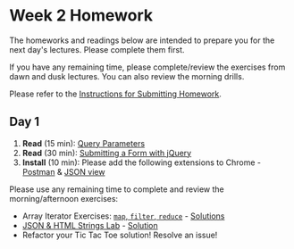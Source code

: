 # Week 2 Homework

The homeworks and readings below are intended to prepare you for the next day's lectures. Please complete them first.

If you have any remaining time, please complete/review the exercises from dawn and dusk lectures. You can also review the morning drills.

Please refer to the [Instructions for Submitting Homework](/how-to/homework-submission.md).

## Day 1

1. **Read** (15 min): [Query Parameters](https://en.wikipedia.org/wiki/Query_string)
2. **Read** (30 min): [Submitting a Form with jQuery](http://code.tutsplus.com/tutorials/submit-a-form-without-page-refresh-using-jquery--net-59)
3. **Install** (10 min): Please add the following extensions to Chrome - [Postman](https://chrome.google.com/webstore/detail/postman/fhbjgbiflinjbdggehcddcbncdddomop) & [JSON view](https://chrome.google.com/webstore/detail/jsonview/chklaanhfefbnpoihckbnefhakgolnmc)

Please use any remaining time to complete and review the morning/afternoon exercises:


* Array Iterator Exercises: [`map`, `filter`, `reduce`](https://github.com/SF-WDI-LABS/shared_modules/blob/master/01-front-end-basics/js-array-iterators/28/exercises.md) - [Solutions](https://github.com/SF-WDI-LABS/shared_modules/blob/master/01-front-end-basics/js-array-iterators/28/solutions.js)
* [JSON & HTML Strings Lab](https://github.com/sf-wdi-27-28/html_strings) - [Solution](https://github.com/sf-wdi-27-28/html_strings/tree/solutions)
* Refactor your Tic Tac Toe solution! Resolve an issue!

<!-- 
## Day 2

1. Reading
2. Bonus/Stretch

Please use any remaining time to complete and review the exercises from dawn & dusk. 
-->

<!-- 
## Day 3

1. Reading
2. Bonus/Stretch

Please use any remaining time to complete and review the exercises from dawn & dusk. 
-->

<!-- 
## Day 4

1. Reading
2. Friday Review Prep
    - Complete the [Week 2 Self-Assessment](#PENDING) and identify 2 topics you want to review tomorrow
    - Ask and/or upvote 3 questions on QuestionCookie: http://www.questioncookie.com/wdi-27-28-w2-review

Please use any remaining time to complete and review the exercises from dawn & dusk. 
-->

<!-- 
## Day 5 - Weekend Homework

1. Reading
2. Weekend Lab

Please use any remaining time to review exercises/drills from the week! And don't forget to sleep!
-->
